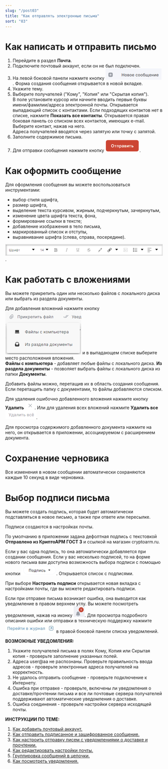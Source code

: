 ```yaml
---
slug: "/post03"
title: "Как отправлять электронные письма"
sort: "03"
---
```


# Как написать и отправить письмо
 
1. Перейдите в раздел **Почта**.  
2. Подключите почтовый аккаунт, если он не был подключен.  
3. На левой боковой панели нажмите кнопку ![new-mail.png](./images/new-mail.png "Новое сообщение"). 
    Форма создания сообщения открывается в новой вкладке.  
4. Укажите тему.   
5. Выберите получателей ("Кому", "Копия" или "Скрытая копия").   
    В поле установите курсор или начните вводить первые буквы имени/фамилии/адреса электронной почты. Открывается выпадающий список с контактами. Если подходящих контактов нет в списке, нажмите **Показать все контакты**.  Открывается  правая боковая панель со списком всех контактов, имеющих e-mail. Выберите контакт, нажав на него.  
    Адреса получателей вводятся через запятую или точку с запятой. 
6. Заполните содержимое письма.
7. Для отправки сообщения нажмите  кнопку ![send-button.png](./images/send-button.png "Отправить"). 
   
# Как оформить сообщение

Для оформления сообщения вы можете воспользоваться инструментами: 
- выбор стиля шрифта, 
- размер шрифта,
- выделение текста курсивом, жирным, подчеркнутым, зачеркнутым,
- изменение цвета шрифта текста, фона,
- формирование ссылки в тексте;
- добавление изображения в тело письма,
- маркированный список и отступы,
- выравнивание шрифта (слева, справа, посередине).
  
![edit-mail-text.png](./images/edit-mail-text.png "Панель инструментов для оформления сообщения").

# Как работать с вложениями

Вы можете прикрепить один или несколько файлов с локального диска или выбрать из раздела документы.

Для добавления вложений нажмите кнопку ![add-attach.png](./images/add-attach.png "Прикрепить файл") и в выпадающем списке выберите место расположения вложения.  
**Файлы с компьютера** - добавляет любые файлы с локального диска. **Из раздела документы**  - позволяет выбрать файлы с локального диска из папки **Документы**.  

Добавить файлы можно, перетащив их в область создания сообщения. Если перетащить папку с документами, то файлы добавляются списком.  

Для удаления ошибочно добавленного вложения нажмите кнопку  **Удалить** ![delete-button.png](./images/delete-button.png "Удалить"). Или для удаления всех вложений нажмите **Удалить все** ![delete-all.png](./images/delete-all.png "Удалить все").

Для просмотра содержимого добавленного документа нажмите на него, он открывается в приложении, ассоциируемом с расширением документа.

# Сохранение черновика

Все изменения в новом сообщении автоматически сохраняются каждые 10 секунд в виде черновика.  

# Выбор подписи письма

Вы можете создать подпись, которая будет автоматически подставляться в новое письмо, а также при ответе или пересылке.  

Подписи создаются в настройках почты.

По умолчанию в приложении задана дефолтная подпись с текстовкой **Отправлено из КриптоАРМ ГОСТ 3** и ссылкой на магазин cryptoarm.ru.

Если у вас одна подпись, то она автоматически добавляется при создании сообщения.
Если у вас несколько подписей, то на форме нового письма вам доступна возможность выбора подписи с помощью кнопки ![caption-button.png](./images/caption-button.png "Выбрать подпись письма"). Открывается список с подписями.

 При выборе **Настроить подписи** открывается новая вкладка с настройками почты, где вы можете редактировать подписи.

Если при отправке письма возникает ошибка, она выводится как уведомление в правом верхнем углу. Вы можете посмотреть уведомления, нажав на иконку ![notifications-button.jpg](./images/notifications-button.jpg "События"). Для просмотра подробного описания ошибки или отправки в техническую поддержку нажмите ![to-log-button.jpg](./images/to-log-button.jpg "Перейти в журнал") в правой боковой панели списка уведомлений.

**ВОЗМОЖНЫЕ УВЕДОМЛЕНИЯ:**   

1. Укажите получателей письма в полях Кому, Копия или Скрытая копия  - проверьте заполнение указанных полей. 
2. Адреса user@aa не распознаны. Проверьте правильность ввода адресов - проверьте электронные адреса получателей на корректность.
3. Не удалось отправить сообщение - проверьте подключение к Интернету.
4. Ошибка при отправке - проверьте, включены ли уведомления о доставке/прочтении письма и все ли почтовые сервера получателей поддерживают автоматические уведомления о доставке.
5. Ошибка соединения - проверьте настройки сервера исходящей почты.


**ИНСТРУКЦИИ ПО ТЕМЕ:**  
1. [Как добавить почтовый аккаунт.](https://docs.cryptoarm.ru/06-v3.2-Beta/003-mail/add-account)  
2. [Как отправить подписанное и зашифрованное сообщение.](https://docs.cryptoarm.ru/06-v3.2-Beta/003-mail/send-sign-mail)    
3. [Как настроить отправку писем с уведомлениями о доставке и прочтении.](https://docs.cryptoarm.ru/06-v3.2-Beta/003-mail/send-mail-notify)  
5. [Как редактировать настройки почты.](https://docs.cryptoarm.ru/06-v3.2-Beta/003-mail/edit-account)  
6. [Группировка сообщений в цепочки.](https://docs.cryptoarm.ru/06-v3.2-Beta/003-mail/chain-mail)  
7. [Как посмотреть уведомления.](https://docs.cryptoarm.ru/05-v3.2-Beta/007-cryptoarm/notifications)  

